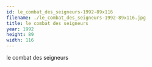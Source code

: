 ```yaml
---
id: le_combat_des_seigneurs-1992-89x116
filename: ./le_combat_des_seigneurs-1992-89x116.jpg
title: le combat des seigneurs
year: 1992
height: 89
width: 116
---
```


le combat des seigneurs
